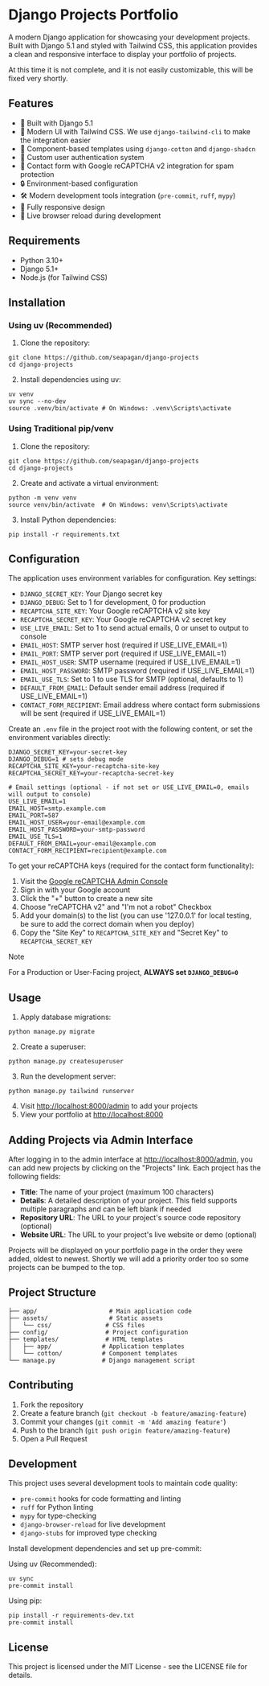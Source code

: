 # Django Projects Portfolio

A modern Django application for showcasing your development projects. Built with Django 5.1 and styled with Tailwind CSS, this application provides a clean and responsive interface to display your portfolio of projects.

At this time it is not complete, and it is not easily customizable, this will be
fixed very shortly.

## Features

- 🚀 Built with Django 5.1
- 💅 Modern UI with Tailwind CSS. We use `django-tailwind-cli` to make the
  integration easier
- 🧩 Component-based templates using `django-cotton` and `django-shadcn`
- 👤 Custom user authentication system
- 📝 Contact form with Google reCAPTCHA v2 integration for spam protection
- 🔒 Environment-based configuration
- 🛠️ Modern development tools integration (`pre-commit`, `ruff`, `mypy`)
- 📱 Fully responsive design
- 🔄 Live browser reload during development

## Requirements

- Python 3.10+
- Django 5.1+
- Node.js (for Tailwind CSS)

## Installation

### Using uv (Recommended)

1. Clone the repository:

```console
git clone https://github.com/seapagan/django-projects
cd django-projects
```

2. Install dependencies using uv:

```console
uv venv
uv sync --no-dev
source .venv/bin/activate # On Windows: .venv\Scripts\activate
```

### Using Traditional pip/venv

1. Clone the repository:

```console
git clone https://github.com/seapagan/django-projects
cd django-projects
```

2. Create and activate a virtual environment:

```console
python -m venv venv
source venv/bin/activate  # On Windows: venv\Scripts\activate
```

3. Install Python dependencies:

```console
pip install -r requirements.txt
```

## Configuration

The application uses environment variables for configuration. Key settings:

- `DJANGO_SECRET_KEY`: Your Django secret key
- `DJANGO_DEBUG`: Set to 1 for development, 0 for production
- `RECAPTCHA_SITE_KEY`: Your Google reCAPTCHA v2 site key
- `RECAPTCHA_SECRET_KEY`: Your Google reCAPTCHA v2 secret key
- `USE_LIVE_EMAIL`: Set to 1 to send actual emails, 0 or unset to output to console
- `EMAIL_HOST`: SMTP server host (required if USE_LIVE_EMAIL=1)
- `EMAIL_PORT`: SMTP server port (required if USE_LIVE_EMAIL=1)
- `EMAIL_HOST_USER`: SMTP username (required if USE_LIVE_EMAIL=1)
- `EMAIL_HOST_PASSWORD`: SMTP password (required if USE_LIVE_EMAIL=1)
- `EMAIL_USE_TLS`: Set to 1 to use TLS for SMTP (optional, defaults to 1)
- `DEFAULT_FROM_EMAIL`: Default sender email address (required if USE_LIVE_EMAIL=1)
- `CONTACT_FORM_RECIPIENT`: Email address where contact form submissions will be sent (required if USE_LIVE_EMAIL=1)

Create an `.env` file in the project root with the following content, or set the
environment variables directly:

```env
DJANGO_SECRET_KEY=your-secret-key
DJANGO_DEBUG=1 # sets debug mode
RECAPTCHA_SITE_KEY=your-recaptcha-site-key
RECAPTCHA_SECRET_KEY=your-recaptcha-secret-key

# Email settings (optional - if not set or USE_LIVE_EMAIL=0, emails will output to console)
USE_LIVE_EMAIL=1
EMAIL_HOST=smtp.example.com
EMAIL_PORT=587
EMAIL_HOST_USER=your-email@example.com
EMAIL_HOST_PASSWORD=your-smtp-password
EMAIL_USE_TLS=1
DEFAULT_FROM_EMAIL=your-email@example.com
CONTACT_FORM_RECIPIENT=recipient@example.com
```

To get your reCAPTCHA keys (required for the contact form functionality):

1. Visit the [Google reCAPTCHA Admin Console](https://www.google.com/recaptcha/admin)
2. Sign in with your Google account
3. Click the "+" button to create a new site
4. Choose "reCAPTCHA v2" and "I'm not a robot" Checkbox
5. Add your domain(s) to the list (you can use '127.0.0.1' for local testing, be
   sure to add the correct domain when you deploy)
6. Copy the "Site Key" to `RECAPTCHA_SITE_KEY` and "Secret Key" to `RECAPTCHA_SECRET_KEY`

> [!NOTE]
>
> For a Production or User-Facing project, **ALWAYS set `DJANGO_DEBUG=0`**

## Usage

1. Apply database migrations:

```console
python manage.py migrate
```

2. Create a superuser:

```console
python manage.py createsuperuser
```

3. Run the development server:

```console
python manage.py tailwind runserver
```

4. Visit <http://localhost:8000/admin> to add your projects
5. View your portfolio at <http://localhost:8000>

## Adding Projects via Admin Interface

After logging in to the admin interface at <http://localhost:8000/admin>, you can add new projects by clicking on the "Projects" link. Each project has the following fields:

- **Title**: The name of your project (maximum 100 characters)
- **Details**: A detailed description of your project. This field supports multiple paragraphs and can be left blank if needed
- **Repository URL**: The URL to your project's source code repository (optional)
- **Website URL**: The URL to your project's live website or demo (optional)

Projects will be displayed on your portfolio page in the order they were added,
oldest to newest. Shortly we will add a priority order too so some projects can
be bumped to the top.

## Project Structure

```
├── app/                    # Main application code
├── assets/                 # Static assets
│   └── css/               # CSS files
├── config/                # Project configuration
├── templates/             # HTML templates
│   ├── app/              # Application templates
│   └── cotton/           # Component templates
└── manage.py             # Django management script
```

## Contributing

1. Fork the repository
2. Create a feature branch (`git checkout -b feature/amazing-feature`)
3. Commit your changes (`git commit -m 'Add amazing feature'`)
4. Push to the branch (`git push origin feature/amazing-feature`)
5. Open a Pull Request

## Development

This project uses several development tools to maintain code quality:

- `pre-commit` hooks for code formatting and linting
- `ruff` for Python linting
- `mypy` for type-checking
- `django-browser-reload` for live development
- `django-stubs` for improved type checking

Install development dependencies and set up pre-commit:

Using uv (Recommended):

```console
uv sync
pre-commit install
```

Using pip:

```console
pip install -r requirements-dev.txt
pre-commit install
```

## License

This project is licensed under the MIT License - see the LICENSE file for details.
